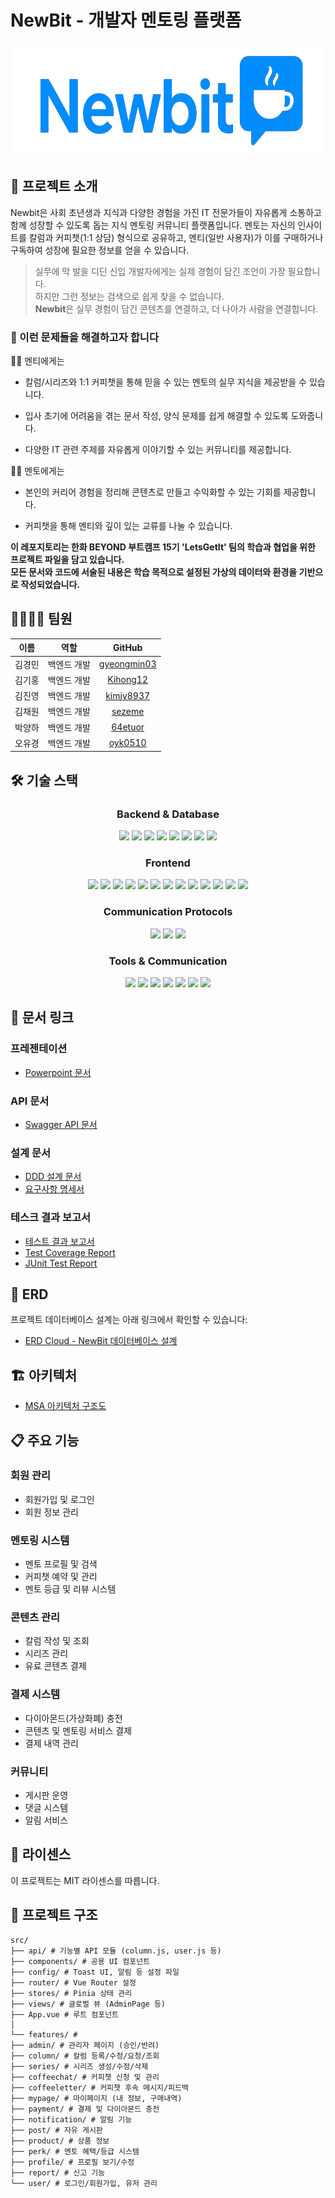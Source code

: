 # NewBit - 개발자 멘토링 플랫폼

<div align="center">
  <img src="./assets/images/newbit-logo.png" height=180px />
</div>

## 📝 프로젝트 소개

Newbit은 사회 초년생과 지식과 다양한 경험을 가진 IT 전문가들이 자유롭게 소통하고 함께 성장할 수 있도록 돕는 지식 멘토링 커뮤니티 플랫폼입니다. 멘토는 자신의 인사이트를 칼럼과 커피챗(1:1 상담) 형식으로 공유하고, 멘티(일반 사용자)가 이를 구매하거나 구독하여 성장에 필요한 정보를 얻을 수 있습니다.

> 실무에 막 발을 디딘 신입 개발자에게는 실제 경험이 담긴 조언이 가장 필요합니다.  
> 하지만 그런 정보는 검색으로 쉽게 찾을 수 없습니다.  
> **Newbit**은 실무 경험이 담긴 콘텐츠를 연결하고, 더 나아가 사람을 연결합니다.

### 🎯 이런 문제들을 해결하고자 합니다
🙋‍♀️ 멘티에게는

- 칼럼/시리즈와 1:1 커피챗을 통해 믿을 수 있는 멘토의 실무 지식을 제공받을 수 있습니다.

- 입사 초기에 어려움을 겪는 문서 작성, 양식 문제를 쉽게 해결할 수 있도록 도와줍니다.

- 다양한 IT 관련 주제를 자유롭게 이야기할 수 있는 커뮤니티를 제공합니다.

👨‍🏫 멘토에게는

- 본인의 커리어 경험을 정리해 콘텐츠로 만들고 수익화할 수 있는 기회를 제공합니다.
  
- 커피챗을 통해 멘티와 깊이 있는 교류를 나눌 수 있습니다.

**이 레포지토리는 한화 BEYOND 부트캠프 15기 'LetsGetIt' 팀의 학습과 협업을 위한 프로젝트 파일을 담고 있습니다.<br>
모든 문서와 코드에 서술된 내용은 학습 목적으로 설정된 가상의 데이터와 환경을 기반으로 작성되었습니다.**


## 👨‍👩‍👧‍👦 팀원

| 이름   | 역할        | GitHub                                        |
| ------ | ----------- | :---------------------------------------------: |
| 김경민 | 백엔드 개발 | [gyeongmin03](https://github.com/gyeongmin03) |
| 김기홍 | 백엔드 개발 | [Kihong12](https://github.com/Kihong12)       |
| 김진영 | 백엔드 개발 | [kimjy8937](https://github.com/kimjy8937)     |
| 김채원 | 백엔드 개발 | [sezeme](https://github.com/sezeme)   |
| 박양하 | 백엔드 개발 | [64etuor](https://github.com/64etuor)         |
| 오유경 | 백엔드 개발 | [oyk0510](https://github.com/oyk0510)         |

## 🛠 기술 스택

<div align="center">
  
### Backend & Database
  
<img src="https://img.shields.io/badge/java-007396?style=for-the-badge&logo=java&logoColor=white">
<img src="https://img.shields.io/badge/spring boot-6DB33F?style=for-the-badge&logo=springboot&logoColor=white">
<img src="https://img.shields.io/badge/gradle-02303A?style=for-the-badge&logo=gradle&logoColor=white">
<img src="https://img.shields.io/badge/hibernate-59666C?style=for-the-badge&logo=hibernate&logoColor=white">
<img src="https://img.shields.io/badge/jwt-000000?style=for-the-badge&logo=jsonwebtokens&logoColor=white">
<img src="https://img.shields.io/badge/mariadb-003545?style=for-the-badge&logo=mariadb&logoColor=white">
<img src="https://img.shields.io/badge/mongodb-47A248?style=for-the-badge&logo=mongodb&logoColor=white">
<img src="https://img.shields.io/badge/git-F05032?style=for-the-badge&logo=git&logoColor=white">

### Frontend

<img src="https://img.shields.io/badge/vue.js-4FC08D?style=for-the-badge&logo=vue.js&logoColor=white">
<img src="https://img.shields.io/badge/pinia-2D8CFF?style=for-the-badge&logo=pinia&logoColor=white">
<img src="https://img.shields.io/badge/axios-5A29E4?style=for-the-badge&logo=axios&logoColor=white">
<img src="https://img.shields.io/badge/vite-646CFF?style=for-the-badge&logo=vite&logoColor=white">
<img src="https://img.shields.io/badge/tailwindcss-06B6D4?style=for-the-badge&logo=tailwindcss&logoColor=white">
<img src="https://img.shields.io/badge/element--plus-409EFF?style=for-the-badge&logo=element&logoColor=white">
<img src="https://img.shields.io/badge/javascript-F7DF1E?style=for-the-badge&logo=javascript&logoColor=black">
<img src="https://img.shields.io/badge/html5-E34F26?style=for-the-badge&logo=html5&logoColor=white">
<img src="https://img.shields.io/badge/Toast%20UI-0068B5?style=for-the-badge">
<img src="https://img.shields.io/badge/WebSocket-010101?style=for-the-badge&logo=websockets&logoColor=white">
<img src="https://img.shields.io/badge/STOMP-4B4B4B?style=for-the-badge">
<img src="https://img.shields.io/badge/marked-000000?style=for-the-badge">
<img src="https://img.shields.io/badge/vue--toastification-34495E?style=for-the-badge">



### Communication Protocols

<img src="https://img.shields.io/badge/websocket-010101?style=for-the-badge&logo=socket.io&logoColor=white">
<img src="https://img.shields.io/badge/stomp-010101?style=for-the-badge&logo=socketdotio&logoColor=white">
<img src="https://img.shields.io/badge/SSE-0A99FA?style=for-the-badge&logo=sse&logoColor=white">

### Tools & Communication

<img src="https://img.shields.io/badge/github-181717?style=for-the-badge&logo=github&logoColor=white">
<img src="https://img.shields.io/badge/jira-0052CC?style=for-the-badge&logo=jira&logoColor=white">
<img src="https://img.shields.io/badge/swagger-85EA2D?style=for-the-badge&logo=swagger&logoColor=black">
<img src="https://img.shields.io/badge/postman-FF6C37?style=for-the-badge&logo=postman&logoColor=white">
<img src="https://img.shields.io/badge/junit5-25A162?style=for-the-badge&logo=junit5&logoColor=white">
<img src="https://img.shields.io/badge/notion-000000?style=for-the-badge&logo=notion&logoColor=white">
<img src="https://img.shields.io/badge/discord-5865F2?style=for-the-badge&logo=discord&logoColor=white">

</div>

## 🔗 문서 링크

### 프레젠테이션

- [Powerpoint 문서](https://docs.google.com/presentation/d/11G4_GNc5dlZcgKw5RPP-vGZSRRCIeN7t/edit#slide=id.p1)

### API 문서

- [Swagger API 문서](https://64etuor.github.io/700_studies/2501-2507-한화beyond-sw캠프/1_프로젝트/2차-백엔드/api-docs/dist/)

### 설계 문서

- [DDD 설계 문서](https://miro.com/app/board/uXjVINvVwgo=/?share_link_id=532750127721)
- [요구사항 명세서](https://docs.google.com/spreadsheets/d/1aflf9F-G79LgBtK9sxy4J_ZFPHslv-X5P6s3-67kGR4/edit?gid=2084470607#gid=2084470607)

### 테스크 결과 보고서

- [테스트 결과 보고서](https://docs.google.com/document/d/1eEU6sED_ITLF-2X6D3e6yWcYB-gYg7WDk_agsvssvpw/edit?tab=t.0)
- [Test Coverage Report](https://64etuor.github.io/700_studies/2501-2507-%ED%95%9C%ED%99%94beyond-sw%EC%BA%A0%ED%94%84/1_%ED%94%84%EB%A1%9C%EC%A0%9D%ED%8A%B8/2%EC%B0%A8-%EB%B0%B1%EC%97%94%EB%93%9C/test_report/jacocoHtml/)
- [JUnit Test Report](https://64etuor.github.io/700_studies/2501-2507-%ED%95%9C%ED%99%94beyond-sw%EC%BA%A0%ED%94%84/1_%ED%94%84%EB%A1%9C%EC%A0%9D%ED%8A%B8/2%EC%B0%A8-%EB%B0%B1%EC%97%94%EB%93%9C/test_report/reports/tests/test/)

## 💾 ERD

프로젝트 데이터베이스 설계는 아래 링크에서 확인할 수 있습니다:

- [ERD Cloud - NewBit 데이터베이스 설계](https://www.erdcloud.com/d/u5XEXGDGqbanZgQNK)

## 🏗 아키텍처

- [MSA 아키텍처 구조도](https://drive.google.com/file/d/1hwv_3-6wvwWICz7X8pHirrVbbir8UUcg/view)

## 📋 주요 기능

### 회원 관리

- 회원가입 및 로그인
- 회원 정보 관리

### 멘토링 시스템

- 멘토 프로필 및 검색
- 커피챗 예약 및 관리
- 멘토 등급 및 리뷰 시스템

### 콘텐츠 관리

- 칼럼 작성 및 조회
- 시리즈 관리
- 유료 콘텐츠 결제

### 결제 시스템

- 다이아몬드(가상화폐) 충전
- 콘텐츠 및 멘토링 서비스 결제
- 결제 내역 관리

### 커뮤니티

- 게시판 운영
- 댓글 시스템
- 알림 서비스

## 📜 라이센스

이 프로젝트는 MIT 라이센스를 따릅니다.

## 📁 프로젝트 구조
```
src/
├── api/ # 기능별 API 모듈 (column.js, user.js 등)
├── components/ # 공용 UI 컴포넌트
├── config/ # Toast UI, 알림 등 설정 파일
├── router/ # Vue Router 설정
├── stores/ # Pinia 상태 관리
├── views/ # 글로벌 뷰 (AdminPage 등)
├── App.vue # 루트 컴포넌트
│
└── features/ # 
├── admin/ # 관리자 페이지 (승인/반려)
├── column/ # 칼럼 등록/수정/요청/조회
├── series/ # 시리즈 생성/수정/삭제
├── coffeechat/ # 커피챗 신청 및 관리
├── coffeeletter/ # 커피챗 후속 메시지/피드백
├── mypage/ # 마이페이지 (내 정보, 구매내역)
├── payment/ # 결제 및 다이아몬드 충전
├── notification/ # 알림 기능
├── post/ # 자유 게시판
├── product/ # 상품 정보
├── perk/ # 멘토 혜택/등급 시스템
├── profile/ # 프로필 보기/수정
├── report/ # 신고 기능
└── user/ # 로그인/회원가입, 유저 관리
```

